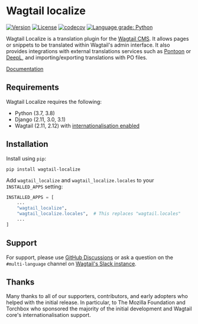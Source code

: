 # Wagtail localize

<!--content-start-->

[![Version](https://img.shields.io/pypi/v/wagtail-localize.svg?style=flat)](https://pypi.python.org/pypi/wagtail-localize/)
[![License](https://img.shields.io/badge/license-BSD-blue.svg?style=flat)](https://opensource.org/licenses/BSD-3-Clause)
[![codecov](https://img.shields.io/codecov/c/github/wagtail/wagtail-localize?style=flat)](https://codecov.io/gh/wagtail/wagtail-localize)
[![Language grade: Python](https://img.shields.io/lgtm/grade/python/g/wagtail/wagtail-localize.svg?logo=lgtm&logoWidth=18&style=flat)](https://lgtm.com/projects/g/wagtail/wagtail-localize/context:python)

Wagtail Localize is a translation plugin for the [Wagtail CMS](https://wagtail.io). It allows pages or snippets to be translated within Wagtail's admin interface. It also provides integrations with external translations services such as [Pontoon](https://pontoon.mozilla.org/) or [DeepL](https://www.deepl.com/), and importing/exporting translations with PO files.

[Documentation](https://www.wagtail-localize.org)

## Requirements

Wagtail Localize requires the following:

 - Python (3.7, 3.8)
 - Django (2.11, 3.0, 3.1)
 - Wagtail (2.11, 2.12) with [internationalisation enabled](https://docs.wagtail.io/en/stable/advanced_topics/i18n.html#configuration)

## Installation

Install using ``pip``:

```shell
pip install wagtail-localize
```

Add ``wagtail_localize`` and ``wagtail_localize.locales`` to your ``INSTALLED_APPS`` setting:

```python
INSTALLED_APPS = [
    ...
    "wagtail_localize",
    "wagtail_localize.locales",  # This replaces "wagtail.locales"
    ...
]
```

## Support

For support, please use [GitHub Discussions](https://github.com/wagtail/wagtail-localize/discussions) or ask a question on the ``#multi-language`` channel on [Wagtail's Slack instance](https://wagtail.io/slack/).

## Thanks

Many thanks to all of our supporters, contributors, and early adopters who helped with the initial release. In particular, to The Mozilla Foundation and Torchbox who sponsored the majority of the initial development and Wagtail core's internationalisation support.

<!--content-end-->
